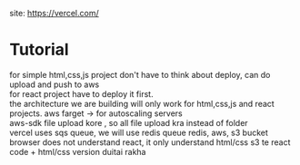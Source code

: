 site: https://vercel.com/

# Tutorial
for simple html,css,js project don't have to think about deploy, can do upload and push to aws  
for react project have to deploy it first.  
the architecture we are building will only work for html,css,js and react projects. 
aws farget -> for autoscaling servers  
aws-sdk file upload kore , so all file upload kra instead of folder  
vercel uses sqs queue, we will use redis queue
redis, aws, s3 bucket  
browser does not understand react, it only understand html/css 
s3 te react code + html/css version duitai rakha  